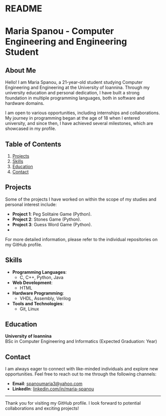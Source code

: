 # README
# Maria Spanou - Computer Engineering and Engineering Student

## About Me

Hello! I am Maria Spanou, a 21-year-old student studying Computer Engineering and Engineering at the University of Ioannina. Through my university education and personal dedication, I have built a strong foundation in multiple programming languages, both in software and hardware domains.

I am open to various opportunities, including internships and collaborations. My journey in programming began at the age of 18 when I entered university, and since then, I have achieved several milestones, which are showcased in my profile.

## Table of Contents
1. [Projects](#projects)
2. [Skills](#skills)
3. [Education](#education)
4. [Contact](#contact)

## Projects

Some of the projects I have worked on within the scope of my studies and personal interest include:

- **Project 1**: Peg Solitaire Game (Python).
- **Project 2**: Stones Game (Python).
- **Project 3**: Guess Word Game (Python).
- 

For more detailed information, please refer to the individual repositories on my GitHub profile.

## Skills

- **Programming Languages**: 
  - C, C++, Python, Java
- **Web Development**: 
  - HTML
- **Hardware Programming**: 
  - VHDL, Assembly, Verilog
- **Tools and Technologies**: 
  - Git, Linux

## Education

**University of Ioannina**  
BSc in Computer Engineering and Informatics (Expected Graduation: Year)

## Contact

I am always eager to connect with like-minded individuals and explore new opportunities. Feel free to reach out to me through the following channels:

- **Email**: [spanoumaria3@yahoo.com](mailto:spanoumaria3@yahoo.com)
- **LinkedIn**: [linkedin.com/in/maria-spanou](https://linkedin.com/in/spanou-maria)

---

Thank you for visiting my GitHub profile. I look forward to potential collaborations and exciting projects!
